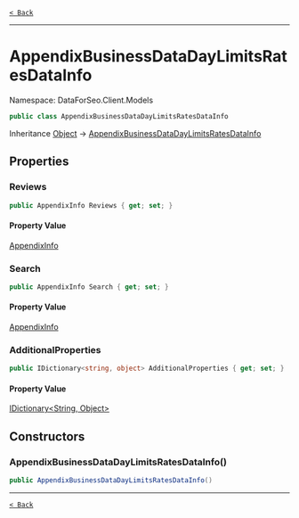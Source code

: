 [`< Back`](./)

---

# AppendixBusinessDataDayLimitsRatesDataInfo

Namespace: DataForSeo.Client.Models

```csharp
public class AppendixBusinessDataDayLimitsRatesDataInfo
```

Inheritance [Object](https://docs.microsoft.com/en-us/dotnet/api/system.object) → [AppendixBusinessDataDayLimitsRatesDataInfo](./dataforseo.client.models.appendixbusinessdatadaylimitsratesdatainfo)

## Properties

### **Reviews**

```csharp
public AppendixInfo Reviews { get; set; }
```

#### Property Value

[AppendixInfo](./dataforseo.client.models.appendixinfo)<br>

### **Search**

```csharp
public AppendixInfo Search { get; set; }
```

#### Property Value

[AppendixInfo](./dataforseo.client.models.appendixinfo)<br>

### **AdditionalProperties**

```csharp
public IDictionary<string, object> AdditionalProperties { get; set; }
```

#### Property Value

[IDictionary&lt;String, Object&gt;](https://docs.microsoft.com/en-us/dotnet/api/system.collections.generic.idictionary-2)<br>

## Constructors

### **AppendixBusinessDataDayLimitsRatesDataInfo()**

```csharp
public AppendixBusinessDataDayLimitsRatesDataInfo()
```

---

[`< Back`](./)
